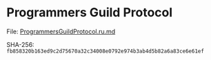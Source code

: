 Programmers Guild Protocol
==========================

File: [ProgrammersGuildProtocol.ru.md](ProgrammersGuildProtocol.ru.md)

SHA-256: `fb858320b163ed9c2d75670a32c34008e0792e974b3ab4d5b82a6a83ce6e61ef`
